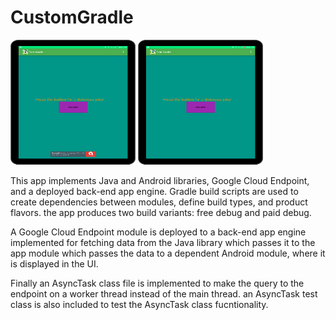 # CustomGradle


<img src="free gradle.png" width="200" height="200">
<img src="paid gradle.png" width="200" height="200">


This app implements Java and Android libraries, Google Cloud Endpoint, and a deployed back-end app engine. Gradle build scripts are used to create dependencies between modules, define build types, and product flavors. the app produces two build variants: free debug and paid debug. 

A Google Cloud Endpoint module is deployed to a back-end app engine implemented for fetching data from the Java library which passes it to the app module which passes the data to a dependent Android module, where it is displayed in the UI. 
 
Finally an AsyncTask class file is implemented to make the query to the endpoint on a worker thread instead of the main thread. an AsyncTask test class is also included to test the AsyncTask class fucntionality. 
